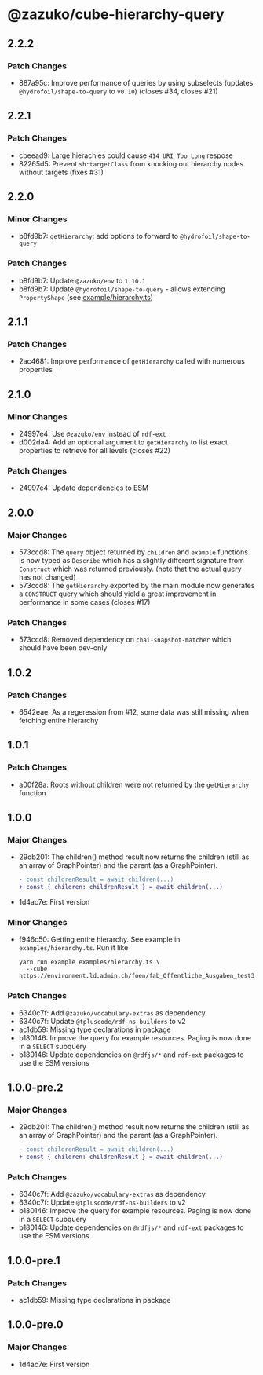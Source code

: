 # @zazuko/cube-hierarchy-query

## 2.2.2

### Patch Changes

- 887a95c: Improve performance of queries by using subselects (updates `@hydrofoil/shape-to-query` to `v0.10`) (closes #34, closes #21)

## 2.2.1

### Patch Changes

- cbeead9: Large hierachies could cause `414 URI Too Long` respose
- 82265d5: Prevent `sh:targetClass` from knocking out hierarchy nodes without targets (fixes #31)

## 2.2.0

### Minor Changes

- b8fd9b7: `getHierarchy`: add options to forward to `@hydrofoil/shape-to-query`

### Patch Changes

- b8fd9b7: Update `@zazuko/env` to `1.10.1`
- b8fd9b7: Update `@hydrofoil/shape-to-query` - allows extending `PropertyShape` (see [example/hierarchy.ts](example/hierarchy.ts))

## 2.1.1

### Patch Changes

- 2ac4681: Improve performance of `getHierarchy` called with numerous properties

## 2.1.0

### Minor Changes

- 24997e4: Use `@zazuko/env` instead of `rdf-ext`
- d002da4: Add an optional argument to `getHierarchy` to list exact properties to retrieve for all levels (closes #22)

### Patch Changes

- 24997e4: Update dependencies to ESM

## 2.0.0

### Major Changes

- 573ccd8: The `query` object returned by `children` and `example` functions is now typed as `Describe` which has a slightly different signature from `Construct` which was returned previously. (note that the actual query has not changed)
- 573ccd8: The `getHierarchy` exported by the main module now generates a `CONSTRUCT` query which should yield a great improvement in performance in some cases (closes #17)

### Patch Changes

- 573ccd8: Removed dependency on `chai-snapshot-matcher` which should have been dev-only

## 1.0.2

### Patch Changes

- 6542eae: As a regeression from #12, some data was still missing when fetching entire hierarchy

## 1.0.1

### Patch Changes

- a00f28a: Roots without children were not returned by the `getHierarchy` function

## 1.0.0

### Major Changes

- 29db201: The children() method result now returns the children (still as an
  array of GraphPointer) and the parent (as a GraphPointer).

  ```patch
  - const childrenResult = await children(...)
  + const { children: childrenResult } = await children(...)
  ```

- 1d4ac7e: First version

### Minor Changes

- f946c50: Getting entire hierarchy. See example in `examples/hierarchy.ts`. Run it like

  ```
  yarn run example examples/hierarchy.ts \
    --cube https://environment.ld.admin.ch/foen/fab_Offentliche_Ausgaben_test3/7
  ```

### Patch Changes

- 6340c7f: Add `@zazuko/vocabulary-extras` as dependency
- 6340c7f: Update `@tpluscode/rdf-ns-builders` to v2
- ac1db59: Missing type declarations in package
- b180146: Improve the query for example resources. Paging is now done in a `SELECT` subquery
- b180146: Update dependencies on `@rdfjs/*` and `rdf-ext` packages to use the ESM versions

## 1.0.0-pre.2

### Major Changes

- 29db201: The children() method result now returns the children (still as an
  array of GraphPointer) and the parent (as a GraphPointer).

  ```patch
  - const childrenResult = await children(...)
  + const { children: childrenResult } = await children(...)
  ```

### Patch Changes

- 6340c7f: Add `@zazuko/vocabulary-extras` as dependency
- 6340c7f: Update `@tpluscode/rdf-ns-builders` to v2
- b180146: Improve the query for example resources. Paging is now done in a `SELECT` subquery
- b180146: Update dependencies on `@rdfjs/*` and `rdf-ext` packages to use the ESM versions

## 1.0.0-pre.1

### Patch Changes

- ac1db59: Missing type declarations in package

## 1.0.0-pre.0

### Major Changes

- 1d4ac7e: First version
